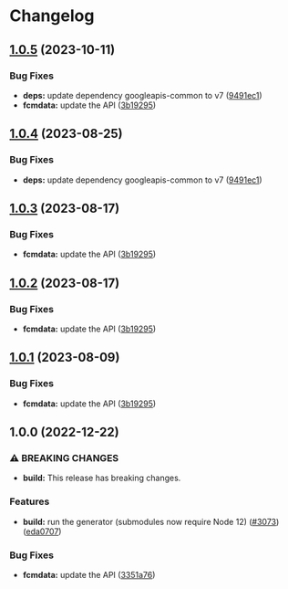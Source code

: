 # Changelog

## [1.0.5](https://github.com/googleapis/google-api-nodejs-client/compare/fcmdata-v1.0.4...fcmdata-v1.0.5) (2023-10-11)


### Bug Fixes

* **deps:** update dependency googleapis-common to v7 ([9491ec1](https://github.com/googleapis/google-api-nodejs-client/commit/9491ec1cdc3c413e7d73edcfcd59cf5c28a7c855))
* **fcmdata:** update the API ([3b19295](https://github.com/googleapis/google-api-nodejs-client/commit/3b192956b2a4508f62d55d1a21a240bbb579bf3a))

## [1.0.4](https://github.com/googleapis/google-api-nodejs-client/compare/fcmdata-v1.0.3...fcmdata-v1.0.4) (2023-08-25)


### Bug Fixes

* **deps:** update dependency googleapis-common to v7 ([9491ec1](https://github.com/googleapis/google-api-nodejs-client/commit/9491ec1cdc3c413e7d73edcfcd59cf5c28a7c855))

## [1.0.3](https://github.com/googleapis/google-api-nodejs-client/compare/fcmdata-v1.0.2...fcmdata-v1.0.3) (2023-08-17)


### Bug Fixes

* **fcmdata:** update the API ([3b19295](https://github.com/googleapis/google-api-nodejs-client/commit/3b192956b2a4508f62d55d1a21a240bbb579bf3a))

## [1.0.2](https://github.com/googleapis/google-api-nodejs-client/compare/fcmdata-v1.0.1...fcmdata-v1.0.2) (2023-08-17)


### Bug Fixes

* **fcmdata:** update the API ([3b19295](https://github.com/googleapis/google-api-nodejs-client/commit/3b192956b2a4508f62d55d1a21a240bbb579bf3a))

## [1.0.1](https://github.com/googleapis/google-api-nodejs-client/compare/fcmdata-v1.0.0...fcmdata-v1.0.1) (2023-08-09)


### Bug Fixes

* **fcmdata:** update the API ([3b19295](https://github.com/googleapis/google-api-nodejs-client/commit/3b192956b2a4508f62d55d1a21a240bbb579bf3a))

## 1.0.0 (2022-12-22)


### ⚠ BREAKING CHANGES

* **build:** This release has breaking changes.

### Features

* **build:** run the generator (submodules now require Node 12) ([#3073](https://github.com/googleapis/google-api-nodejs-client/issues/3073)) ([eda0707](https://github.com/googleapis/google-api-nodejs-client/commit/eda07079dadab46a80b6f9ede618f4f43030169e))


### Bug Fixes

* **fcmdata:** update the API ([3351a76](https://github.com/googleapis/google-api-nodejs-client/commit/3351a76b647ae72a1fa72bf6efa0727021a76c36))
